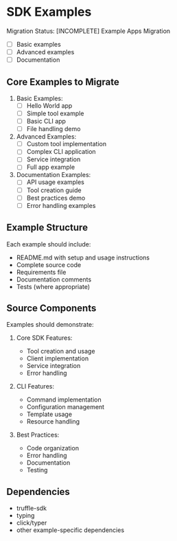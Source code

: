 # SDK Examples

Migration Status:
[INCOMPLETE] Example Apps Migration
- [ ] Basic examples
- [ ] Advanced examples
- [ ] Documentation

## Core Examples to Migrate
1. Basic Examples:
   - [ ] Hello World app
   - [ ] Simple tool example
   - [ ] Basic CLI app
   - [ ] File handling demo

2. Advanced Examples:
   - [ ] Custom tool implementation
   - [ ] Complex CLI application
   - [ ] Service integration
   - [ ] Full app example

3. Documentation Examples:
   - [ ] API usage examples
   - [ ] Tool creation guide
   - [ ] Best practices demo
   - [ ] Error handling examples

## Example Structure
Each example should include:
- README.md with setup and usage instructions
- Complete source code
- Requirements file
- Documentation comments
- Tests (where appropriate)

## Source Components
Examples should demonstrate:
1. Core SDK Features:
   - Tool creation and usage
   - Client implementation
   - Service integration
   - Error handling

2. CLI Features:
   - Command implementation
   - Configuration management
   - Template usage
   - Resource handling

3. Best Practices:
   - Code organization
   - Error handling
   - Documentation
   - Testing

## Dependencies
- truffle-sdk
- typing
- click/typer
- other example-specific dependencies 